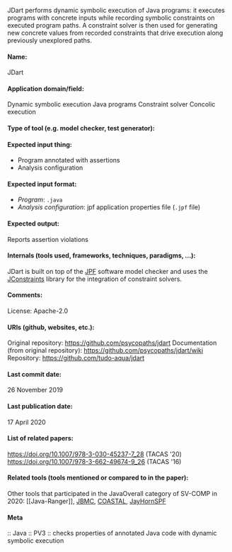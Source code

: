 JDart performs dynamic symbolic execution of Java programs: it executes programs with concrete inputs while recording symbolic constraints on executed program paths. A constraint solver is then used for generating new concrete values from recorded constraints that drive execution along previously unexplored paths. 

#### Name:
JDart

#### Application domain/field:
Dynamic symbolic execution
Java programs
Constraint solver
Concolic execution

#### Type of tool (e.g. model checker, test generator):

#### Expected input thing:
- Program annotated with assertions
- Analysis configuration

#### Expected input format:
- *Program*: `.java`
- *Analysis configuration*: jpf application properties file (`.jpf` file)

#### Expected output:
Reports assertion violations

#### Internals (tools used, frameworks, techniques, paradigms, ...):
JDart is built on top of the [JPF](Checkers/JPF.md) software model checker and uses the [JConstraints](Libraries/JConstraints.md) library for the integration of constraint solvers.

#### Comments:
License: Apache-2.0

#### URIs (github, websites, etc.):
Original repository: https://github.com/psycopaths/jdart
Documentation (from original repository): https://github.com/psycopaths/jdart/wiki
Repository: https://github.com/tudo-aqua/jdart

#### Last commit date:
26 November 2019

#### Last publication date:
17 April 2020

#### List of related papers:
https://doi.org/10.1007/978-3-030-45237-7_28 (TACAS '20)
https://doi.org/10.1007/978-3-662-49674-9_26 (TACAS '16)

#### Related tools (tools mentioned or compared to in the paper):
Other tools that participated in the JavaOverall category of SV-COMP in 2020: [[Java-Ranger]], [JBMC](Checkers/JBMC.md), [COASTAL](COASTAL.md), [JayHorn](Checkers/JayHorn.md)[SPF](SPF.md)

#### Meta
:: Java
:: PV3           :: checks properties of annotated Java code with dynamic symbolic execution